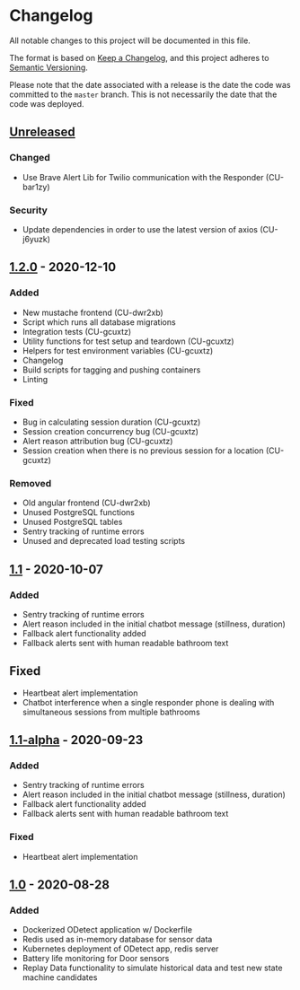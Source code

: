 # Changelog
All notable changes to this project will be documented in this file.

The format is based on [Keep a Changelog](https://keepachangelog.com/en/1.0.0/),
and this project adheres to [Semantic Versioning](https://semver.org/spec/v2.0.0.html).

Please note that the date associated with a release is the date the code
was committed to the `master` branch. This is not necessarily the date that
the code was deployed.

## [Unreleased]
### Changed
- Use Brave Alert Lib for Twilio communication with the Responder (CU-bar1zy)

### Security
- Update dependencies in order to use the latest version of axios (CU-j6yuzk)


## [1.2.0] - 2020-12-10
### Added
- New mustache frontend (CU-dwr2xb)
- Script which runs all database migrations 
- Integration tests (CU-gcuxtz)
- Utility functions for test setup and teardown (CU-gcuxtz)
- Helpers for test environment variables (CU-gcuxtz)
- Changelog 
- Build scripts for tagging and pushing containers 
- Linting

### Fixed
- Bug in calculating session duration (CU-gcuxtz)
- Session creation concurrency bug (CU-gcuxtz)
- Alert reason attribution bug  (CU-gcuxtz)
- Session creation when there is no previous session for a location (CU-gcuxtz)

### Removed
- Old angular frontend (CU-dwr2xb)
- Unused PostgreSQL functions
- Unused PostgreSQL tables
- Sentry tracking of runtime errors
- Unused and deprecated load testing scripts

## [1.1] - 2020-10-07
### Added
- Sentry tracking of runtime errors
- Alert reason included in the initial chatbot message (stillness, duration)
- Fallback alert functionality added
- Fallback alerts sent with human readable bathroom text

## Fixed
- Heartbeat alert implementation
- Chatbot interference when a single responder phone is dealing with simultaneous sessions from multiple bathrooms 

## [1.1-alpha] - 2020-09-23
### Added
- Sentry tracking of runtime errors
- Alert reason included in the initial chatbot message (stillness, duration)
- Fallback alert functionality added 
- Fallback alerts sent with human readable bathroom text 

### Fixed
- Heartbeat alert implementation

## [1.0] - 2020-08-28
### Added
- Dockerized ODetect application w/ Dockerfile
- Redis used as in-memory database for sensor data
- Kubernetes deployment of ODetect app, redis server
- Battery life monitoring for Door sensors
- Replay Data functionality to simulate historical data and test new state machine candidates


[Unreleased]: https://github.com/bravetechnologycoop/ODetect-Backend-Local/compare/v1.2.0...HEAD
[1.2.0]: https://github.com/bravetechnologycoop/ODetect-Backend-Local/compare/v1.1...v1.2.0
[1.1]: https://github.com/bravetechnologycoop/ODetect-Backend-Local/compare/v1.1-alpha...v1.1
[1.1-alpha]: https://github.com/bravetechnologycoop/ODetect-Backend-Local/compare/v1.0...v1.1-alpha
[1.0]: https://github.com/bravetechnologycoop/ODetect-Backend-Local/releases/tag/v1.0
